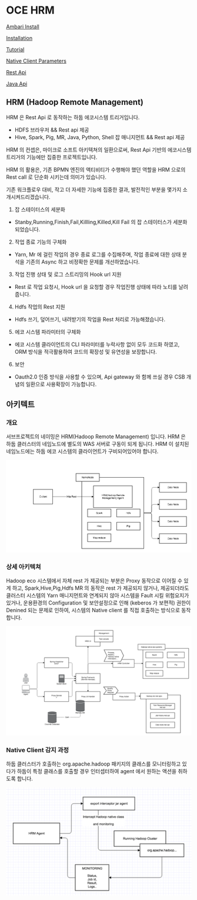# OCE HRM

[Ambari Install](document/ambari.md)

[Installation](document/install.md)

[Tutorial](document/tutorials.md)

[Native Client Parameters](document/native.md)

[Rest Api](document/api.md)

[Java Api](document/javaApi.md)


## HRM (Hadoop Remote Management) 

HRM 은 Rest Api 로 동작하는 하둡 에코시스템 트리거입니다.
  
 - HDFS 브라우저 && Rest api 제공
 - Hive, Spark, Pig, MR, Java, Python, Shell 잡 매니지먼트 && Rest api 제공
  
HRM 의 컨셉은,  마이크로 소프트 아키텍쳐의 일환으로써,  Rest Api 기반의 에코시스템 트리거의 기능에만 집중한 프로젝트입니다.
  
HRM 의 활용은,  기존 BPMN 엔진의 액티비티가 수행해야 했던 역할을 HRM 으로의 Rest call 로 단순화 시키는데 의미가 있습니다.
  
기존 워크플로우 대비,  작고 더 자세한 기능에 집중한 결과, 발전적인 부분을 몇가지 소개시켜드리겠습니다.
  
1) 잡 스테이터스의 세분화
  
 - Stanby,Running,Finish,Fail,Killling,Killed,Kill Fail 의 잡 스테이터스가 세분화 되었습니다.
  
2) 작업 종료 기능의 구체화

 - Yarn, Mr 에 걸린 작업의 경우 종료 로그를 수집해주며,  작업 종료에 대한 상태 분석을 기존의 Async 하고 비정확한 문제를 개선하였습니다.
  
3) 작업 진행 상태 및 로그 스트리밍의 Hook url 지원
  
 - Rest 로 작업 요청시, Hook url 을 요청할 경우 작업진행 상태에 따라 노티를 날려줍니다.
  
4) Hdfs 작업의 Rest 지원
  
 - Hdfs 쓰기, 덮어쓰기, 내려받기의 작업을 Rest 처리로 가능해졌습니다.
  
5) 에코 시스템 파라미터의 구체화
  
 - 에코 시스템 클라이언트의 CLI 파라미터를 누락사항 없이 모두 코드화 하였고, ORM 방식을 적극활용하여 코드의 확장성 및 유연성을 보장합니다.
  
6) 보안
  
 - Oauth2.0 인증 방식을 사용할 수 있으며,  Api gateway 와 함께 쓰실 경우 CSB 개념의 일환으로 사용확장이 가능합니다.

## 아키텍트

### 개요

서브프로젝트의 네이밍은 HRM(Hadoop Remote Management) 입니다.
HRM 은 하둡 클러스터의 네임노드에 별도의 WAS 서버로 구동이 되게 됩니다.
HRM 이 설치된 네임노드에는 하둡 에코 시스템의 클라이언트가 구비되어있어야 합니다.

![](document/images/intro1.png)

### 상세 아키텍쳐

Hadoop eco  시스템에서 자체 rest 가 제공되는 부분은 Proxy 동작으로 이어질 수 있게 하고, Spark,Hive,Pig,Hdfs MR 의 동작은 rest 가 제공되지 않거나, 
제공되더라도 클러스터 시스템의 Yarn 매니지먼트와 연계되지 않아 시스템을 Fault 시킬 위험요지가 있거나,
운용환경의 Configuration 및 보안설정으로 인해 (keberos 가 보편적) 권한이 Denined 되는 문제로 인하여,
시스템의 Native client 를 직접 호출하는 방식으로 동작합니다.

![](document/images/intro2.png)

### Native Client 감지 과정

하둡 클러스터가 호출하는 org.apache.hadoop 패키지의 클래스를 모니터링하고 있다가 
하둡이 특정 클래스를 호출할 경우 인터셉터하여 agent 에서 원하는 액션을 취하도록 합니다.

![](document/images/intro3.png)
